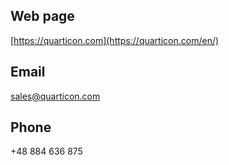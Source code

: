 
## Web page

[https://quarticon.com](https://quarticon.com/en/)

## Email

[sales@quarticon.com](sales@quarticon.com)

## Phone

+48 884 636 875